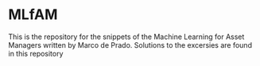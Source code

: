 # MLfAM
This is the repository for the snippets of the Machine Learning for Asset Managers written by Marco de Prado.  Solutions to the excersies are found in this repository
